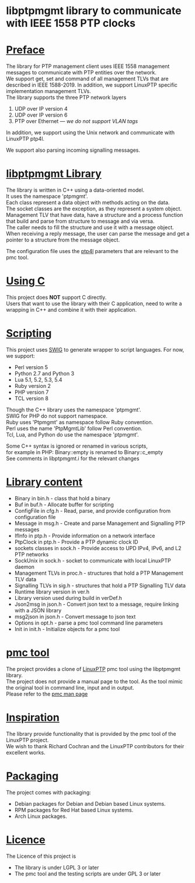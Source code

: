 # libptpmgmt library to communicate with IEEE 1558 PTP clocks

# <u>Preface</u>

The library for PTP management client uses IEEE 1558 management messages to communicate with PTP entities over the network.  
We support get, set and command of all management TLVs that are described in IEEE 1588-2019.
In addition, we support LinuxPTP specific implementation management TLVs.  
The library supports the three PTP network layers

 1. UDP over IP version 4
 1. UDP over IP version 6
 1. PTP over Ethernet &mdash; *we do not support VLAN tags*

In addition, we support using the Unix network and communicate with LinuxPTP ptp4l.

We support also parsing incoming signalling messages.

# <u>libptpmgmt Library</u>
The library is written in C++ using a data-oriented model.  
It uses the namespace 'ptpmgmt'.  
Each class represent a data object with methods acting on the data.  
The socket classes are the exception, as they represent a system object.  
Management TLV that have data, have a structure and a process function that
build and parse from structure to message and via versa.  
The caller needs to fill the structure and use it with a message object.  
When receiving a reply message, the user can parse the message and
get a pointer to a structure from the message object.

The configuration file uses the [ptp4l](https://manpages.debian.org/unstable/linuxptp/ptp4l.8.en.html)
parameters that are relevant to the pmc tool.

# <u>Using C</u>
This project does **NOT** support C directly.  
Users that want to use the library with their C application,
need to write a wrapping in C++ and combine it with their application.

# <u>Scripting</u>
This project uses [SWIG](http://www.swig.org/) to generate wrapper to script languages.
For now, we support:

  * Perl version 5
  * Python 2.7 and Python 3
  * Lua 5.1, 5.2, 5.3, 5.4
  * Ruby version 2
  * PHP version 7
  * TCL version 8

Though the C++ library uses the namespace 'ptpmgmt'.  
SWIG for PHP do not support namespace.  
Ruby uses 'Ptpmgmt' as namespace follow Ruby convention.  
Perl uses the name 'PtpMgmtLib' follow Perl convention.  
Tcl, Lua, and Python do use the namespace 'ptpmgmt'.

Some C++ syntax is ignored or renamed in various scripts,  
for example in PHP: Binary::empty is renamed to Binary::c_empty  
See comments in libptpmgmt.i for the relevant changes

# <u>Library content</u>
  * Binary in bin.h - class that hold a binary
  * Buf in buf.h - Allocate buffer for scripting
  * ConfigFile in cfg.h - Read, parse, and provide configuration from configuration file
  * Message in msg.h - Create and parse Management and Signalling PTP messages
  * IfInfo in ptp.h - Provide information on a network interface
  * PtpClock in ptp.h - Provide a PTP dynamic clock ID
  * sockets classes in sock.h - Provide access to UPD IPv4, IPv6, and L2 PTP networks
  * SockUnix in sock.h - socket to communicate with local LinuxPTP daemon
  * Management TLVs in proc.h - structures that hold a PTP Management TLV data
  * Signalling TLVs in sig.h - structures that hold a PTP Signalling TLV data
  * Runtime library version in ver.h
  * Library version used during build in verDef.h
  * Json2msg in json.h - Convert json text to a message, require linking with a JSON library
  * msg2json in json.h - Convert message to json text
  * Options in opt.h - parse a pmc tool command line parameters
  * Init in init.h - Initialize objects for a pmc tool

# <u>pmc tool</u>
The project provides a clone of [LinuxPTP](http://linuxptp.sf.net)
pmc tool using the libptpmgmt library.  
The project does not provide a manual page to the tool.
As the tool mimic the original tool in command line, input and in output.  
Please refer to the [pmc man page](https://manpages.debian.org/unstable/linuxptp/pmc.8.en.html)

# <u>Inspiration</u>
The library provide functionality that is provided by the pmc tool of the LinuxPTP project.  
We wish to thank Richard Cochran and the LinuxPTP contributors for their excellent works.

# <u>Packaging</u>
The project comes with packaging:

  * Debian packages for Debian and Debian based Linux systems.
  * RPM packages for Red Hat based Linux systems.
  * Arch Linux packages.

# <u>Licence</u>
The Licence of this project is

  * The library is under LGPL 3 or later
  * The pmc tool and the testing scripts are under GPL 3 or later
